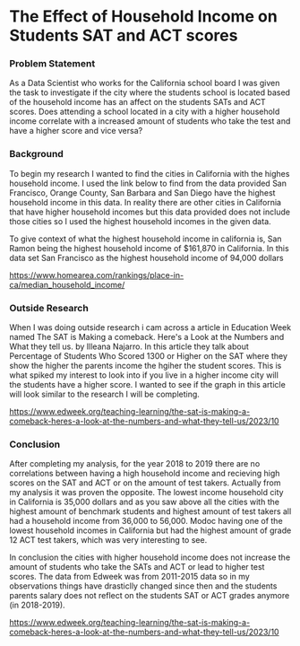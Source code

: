 # The Effect of Household Income on Students SAT and ACT scores




### Problem Statement


As a Data Scientist who works for the California school board I was given the task to investigate if the city where the students school is located based of the household income has an affect on the students SATs and ACT scores. Does attending a school located in a city with a higher household income correlate with a increased amount of students who take the test and have a higher score and vice versa?

### Background

To begin my research I wanted to find the cities in California with the highes household income. I used the link below to find from the data provided San Francisco, Orange County, San Barbara and San Diego have the highest household income in this data. In reality there are other cities in California that have higher household incomes but this data provided does not include those cities so I used the highest household incomes in the given data.

To give context of what the highest household income in california is, San Ramon being the highest household income of $161,870 in California. In this data set San Francisco as the highest household income of 94,000 dollars

https://www.homearea.com/rankings/place-in-ca/median_household_income/


### Outside Research


When I was doing outside research i cam across a article in Education Week named The SAT is Making a comeback. Here's a Look at the Numbers and What they tell us. by Illeana Najarro. In this article they talk about Percentage of Students Who Scored 1300 or Higher on the SAT where they show the higher the parents income the hgiher the student scores. This is what spiked my interest to look into if you live in a higher income city will the students have a higher score. I wanted to see if the graph in this article will look similar to the research I will be completing.

https://www.edweek.org/teaching-learning/the-sat-is-making-a-comeback-heres-a-look-at-the-numbers-and-what-they-tell-us/2023/10

### Conclusion

After completing my analysis, for the year 2018 to 2019 there are no correlations between having a high household income and recieving high scores on the SAT and ACT or on the amount of test takers. Actually from my analysis it was proven the opposite. The lowest income household city in California is 35,000 dollars and as you saw above all the cities with the highest amount of benchmark students and highest amount of test takers all had a household income from 36,000 to 56,000. Modoc having one of the lowest household incomes in California but had the highest amount of grade 12 ACT test takers, which was very interesting to see.

In conclusion the cities with higher household income does not increase the amount of students who take the SATs and ACT or lead to higher test scores. The data from Edweek was from 2011-2015 data so in my observations things have drasticlly changed since then and the students parents salary does not reflect on the students SAT or ACT grades anymore (in 2018-2019).

https://www.edweek.org/teaching-learning/the-sat-is-making-a-comeback-heres-a-look-at-the-numbers-and-what-they-tell-us/2023/10

